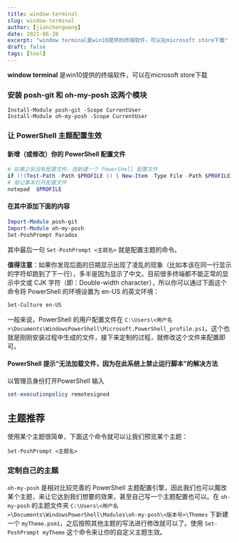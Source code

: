 ```yaml
---
title: window-terminal
slug: window-terminal
author: [jianchengwang]
date: 2021-06-28
excerpt: "window terminal是win10提供的终端软件，可以在microsoft store下载"
draft: false
tags: [tool]
---
```


**window terminal** 是win10提供的终端软件，可以在microsoft store下载

### 安装 posh-git 和 oh-my-posh 这两个模块

```
Install-Module posh-git -Scope CurrentUser 
Install-Module oh-my-posh -Scope CurrentUser
```

### 让 PowerShell 主题配置生效

#### 新增（或修改）你的 PowerShell 配置文件

```powershell
# 如果之前没有配置文件，就新建一个 PowerShell 配置文件
if (!(Test-Path -Path $PROFILE )) { New-Item -Type File -Path $PROFILE -Force }
# 用记事本打开配置文件
notepad  $PROFILE
```

#### 在其中添加下面的内容

```powershell
Import-Module posh-git 
Import-Module oh-my-posh 
Set-PoshPrompt Paradox
```

其中最后一句 `Set-PoshPrompt <主题名>` 就是配置主题的命令。

**值得注意**：如果你发现后面的日期显示出现了凌乱的现象（比如本该在同一行显示的字符却跑到了下一行），多半是因为显示了中文。目前很多终端都不能正常的显示中文或 CJK 字符（即：Double-width character），所以你可以通过下面这个命令将 PowerShell 的环境设置为 en-US 的英文环境：

```powershell
Set-Culture en-US
```

一般来说，PowerShell 的用户配置文件在 `C:\Users\<用户名>\Documents\WindowsPowerShell\Microsoft.PowerShell_profile.ps1`，这个也就是刚刚安装过程中生成的文件，接下来定制的过程，就修改这个文件来配置即可。

#### PowerShell 提示“无法加载文件，因为在此系统上禁止运行脚本”的解决方法

以管理员身份打开PowerShell 输入

```powershell
set-executionpolicy remotesigned
```

## 主题推荐

使用某个主题很简单，下面这个命令就可以让我们预览某个主题：

```
Set-PoshPrompt <主题名>
```

### 定制自己的主题

`oh-my-posh` 是相对比较完善的 PowerShell 主题配置引擎，因此我们也可以魔改某个主题，来让它达到我们想要的效果，甚至自己写一个主题配置也可以。在 `oh-my-posh` 的主题文件夹 `C:\Users\<用户名>\Documents\WindowsPowerShell\Modules\oh-my-posh\<版本号>\Themes` 下新建一个 `myTheme.psm1`，之后按照其他主题的写法进行修改就可以了。使用 `Set-PoshPrompt myTheme` 这个命令来让你的自定义主题生效。

